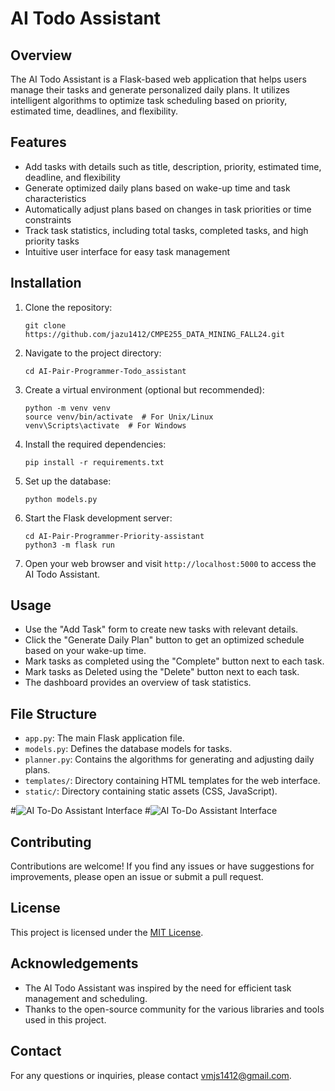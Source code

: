 # AI Todo Assistant

## Overview

The AI Todo Assistant is a Flask-based web application that helps users manage their tasks and generate personalized daily plans. It utilizes intelligent algorithms to optimize task scheduling based on priority, estimated time, deadlines, and flexibility.

## Features

- Add tasks with details such as title, description, priority, estimated time, deadline, and flexibility
- Generate optimized daily plans based on wake-up time and task characteristics
- Automatically adjust plans based on changes in task priorities or time constraints
- Track task statistics, including total tasks, completed tasks, and high priority tasks
- Intuitive user interface for easy task management

## Installation

1. Clone the repository:
   ```
   git clone https://github.com/jazu1412/CMPE255_DATA_MINING_FALL24.git
   ```

2. Navigate to the project directory:
   ```
   cd AI-Pair-Programmer-Todo_assistant
   ```

3. Create a virtual environment (optional but recommended):
   ```
   python -m venv venv
   source venv/bin/activate  # For Unix/Linux
   venv\Scripts\activate  # For Windows
   ```

4. Install the required dependencies:
   ```
   pip install -r requirements.txt
   ```

5. Set up the database:
   ```
   python models.py
   ```

6. Start the Flask development server:
   ```
   cd AI-Pair-Programmer-Priority-assistant
   python3 -m flask run
   ```

7. Open your web browser and visit `http://localhost:5000` to access the AI Todo Assistant.

## Usage

- Use the "Add Task" form to create new tasks with relevant details.
- Click the "Generate Daily Plan" button to get an optimized schedule based on your wake-up time.
- Mark tasks as completed using the "Complete" button next to each task.
-  Mark tasks as Deleted using the "Delete" button next to each task.
- The dashboard provides an overview of task statistics.


## File Structure

- `app.py`: The main Flask application file.
- `models.py`: Defines the database models for tasks.
- `planner.py`: Contains the algorithms for generating and adjusting daily plans.
- `templates/`: Directory containing HTML templates for the web interface.
- `static/`: Directory containing static assets (CSS, JavaScript).

  
#![AI To-Do Assistant Interface](AI-Pair-Programmer-Todo_assistant/app/static/images/img-1.png)
#![AI To-Do Assistant Interface](AI-Pair-Programmer-Todo_assistant/app/static/images/img-2.png)

## Contributing

Contributions are welcome! If you find any issues or have suggestions for improvements, please open an issue or submit a pull request.


## License

This project is licensed under the [MIT License](LICENSE).

## Acknowledgements

- The AI Todo Assistant was inspired by the need for efficient task management and scheduling.
- Thanks to the open-source community for the various libraries and tools used in this project.

## Contact

For any questions or inquiries, please contact [vmjs1412@gmail.com](mailto:vmjs1412.com).
